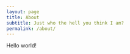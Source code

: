```yaml
---
layout: page
title: About
subtitle: Just who the hell you think I am?
permalink: /about/
---
```


Hello world!
